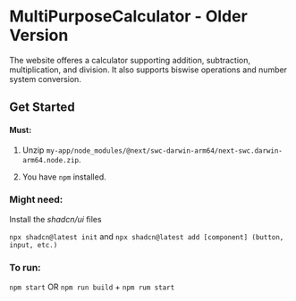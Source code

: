 # MultiPurposeCalculator - Older Version

The website offeres a calculator supporting addition, subtraction, multiplication, and division. It also supports biswise operations and number system conversion.

## Get Started
#### Must:
1. Unzip `my-app/node_modules/@next/swc-darwin-arm64/next-swc.darwin-arm64.node.zip`.
   
2. You have `npm` installed.
   
### Might need:

Install the *shadcn/ui* files 

`npx shadcn@latest init` and `npx shadcn@latest add [component] (button, input, etc.)`

### To run:
`npm start` OR `npm run build` + `npm rum start`

